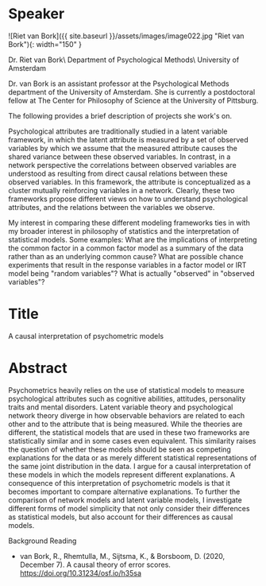# Speaker

![Riet van Bork]({{ site.baseurl }}/assets/images/image022.jpg "Riet van Bork"){: width="150" }

Dr. Riet van Bork\\
Department of Psychological Methods\\
University of Amsterdam

Dr. van Bork is an assistant professor at the Psychological Methods department of the University of Amsterdam. She is currently a postdoctoral fellow at The Center for Philosophy of Science at the University of Pittsburg.

The following provides a brief description of projects she work's on.

Psychological attributes are traditionally studied in a latent variable framework, in which the latent attribute is measured by a set of observed variables by which we assume that the measured attribute causes the shared variance between these observed variables. In contrast, in a network perspective the correlations between observed variables are understood as resulting from direct causal relations between these observed variables. In this framework, the attribute is conceptualized as a cluster mutually reinforcing variables in a network. Clearly, these two frameworks propose different views on how to understand psychological attributes, and the relations between the variables we observe.

My interest in comparing these different modeling frameworks ties in with my broader interest in philosophy of statistics and the interpretation of statistical models. Some examples: What are the implications of interpreting the common factor in a common factor model as a summary of the data rather than as an underlying common cause? What are possible chance experiments that result in the response variables in a factor model or IRT model being "random variables"? What is actually "observed" in "observed variables"?

# Title

A causal interpretation of psychometric models

# Abstract

Psychometrics heavily relies on the use of statistical models to measure psychological attributes such as cognitive abilities, attitudes, personality traits and mental disorders. Latent variable theory and psychological network theory diverge in how observable behaviors are related to each other and to the attribute that is being measured. While the theories are different, the statistical models that are used in these two frameworks are statistically similar and in some cases even equivalent. This similarity raises the question of whether these models should be seen as competing explanations for the data or as merely different statistical representations of the same joint distribution in the data. I argue for a causal interpretation of these models in which the models represent different explanations. A consequence of this interpretation of psychometric models is that it becomes important to compare alternative explanations. To further the comparison of network models and latent variable models, I investigate different forms of model simplicity that not only consider their differences as statistical models, but also account for their differences as causal models.

 

Background Reading

- van Bork, R., Rhemtulla, M., Sijtsma, K., & Borsboom, D. (2020, December 7). A causal theory of error scores. https://doi.org/10.31234/osf.io/h35sa  

 


